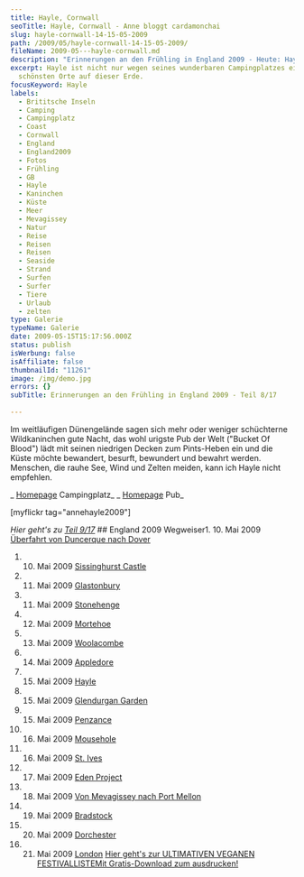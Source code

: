 ```yaml
---
title: Hayle, Cornwall
seoTitle: Hayle, Cornwall - Anne bloggt cardamonchai
slug: hayle-cornwall-14-15-05-2009
path: /2009/05/hayle-cornwall-14-15-05-2009/
fileName: 2009-05---hayle-cornwall.md
description: "Erinnerungen an den Frühling in England 2009 - Heute: Hayle"
excerpt: Hayle ist nicht nur wegen seines wunderbaren Campingplatzes einer der
  schönsten Orte auf dieser Erde.
focusKeyword: Hayle
labels:
  - Brititsche Inseln
  - Camping
  - Campingplatz
  - Coast
  - Cornwall
  - England
  - England2009
  - Fotos
  - Frühling
  - GB
  - Hayle
  - Kaninchen
  - Küste
  - Meer
  - Mevagissey
  - Natur
  - Reise
  - Reisen
  - Reisen
  - Seaside
  - Strand
  - Surfen
  - Surfer
  - Tiere
  - Urlaub
  - zelten
type: Galerie
typeName: Galerie
date: 2009-05-15T15:17:56.000Z
status: publish
isWerbung: false
isAffiliate: false
thumbnailId: "11261"
image: /img/demo.jpg
errors: {}
subTitle: Erinnerungen an den Frühling in England 2009 - Teil 8/17
  
---
```


Im weitläufigen Dünengelände sagen sich mehr oder weniger schüchterne
Wildkaninchen gute Nacht, das wohl urigste Pub der Welt ("Bucket Of Blood") lädt
mit seinen niedrigen Decken zum Pints-Heben ein und die Küste möchte bewandert,
besurft, bewundert und bewahrt werden. Menschen, die rauhe See, Wind und Zelten
meiden, kann ich Hayle nicht empfehlen.

_ [Homepage](http://www.beachside.co.uk/) Campingplatz_ _
[Homepage](http://www.staustellbrewery.co.uk/pubs/a-z-of-pubs/80-bucket-of-blood-hayle-.html)
Pub_

[myflickr tag="annehayle2009"]

_Hier geht's zu_ [_Teil 9/17_](/2009/05/glendurgan-garden-15-05-2009-2/) ##
England 2009 Wegweiser1. 10. Mai 2009
[Überfahrt von Duncerque nach Dover](/2009/05/uberfahrt-von-duncerque-nach-dover-10-05-2009/)

1.  10. Mai 2009 [Sissinghurst Castle](/2009/05/sissinghurst-castle/)
1.  11. Mai 2009 [Glastonbury](/2009/05/glastonbury-11-05-2009/)
1.  11. Mai 2009 [Stonehenge](/2009/05/stonehenge-11-05-2009/)
1.  12. Mai 2009 [Mortehoe](/2009/05/mortehoe-cornwall-12-05-2009/)
1.  13. Mai 2009 [Woolacombe](/2009/05/woolacombe-cornwall-13-05-2009/)
1.  14. Mai 2009 [Appledore](/2009/05/appledore-cornwall-14-05-2009/)
1.  15. Mai 2009 [Hayle](/2009/05/hayle-cornwall-14-15-05-2009/)
1.  15. Mai 2009 [Glendurgan Garden](/2009/05/glendurgan-garden-15-05-2009-2/)
1.  15. Mai 2009 [Penzance](/2009/05/penzance-cornwall-15-05-2009/)
1.  16. Mai 2009 [Mousehole](/2009/05/mousehole-cornwall-16-05-2009/)
1.  16. Mai 2009 [St. Ives](/2009/05/st-ives-cornwall-16-05-2009/)
1.  17. Mai 2009 [Eden Project](/2009/05/eden-project/)
1.  18. Mai 2009
        [Von Mevagissey nach Port Mellon](/2009/05/von-mevagissey-nach-port-mellon-18-05-2009/)
1.  19. Mai 2009 [Bradstock](/2009/05/bradstock-19-05-2009/)
1.  20. Mai 2009 [Dorchester](/2009/05/dorchester/)
1.  21. Mai 2009 [London](/2009/05/london-21-05-2009/)
        [Hier geht's zur ULTIMATIVEN VEGANEN FESTIVALLISTEMit Gratis-Download zum ausdrucken!](/2015/03/die-ultimative-vegane-festivalliste)

  